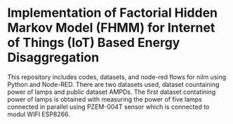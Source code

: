 # Implementation of Factorial Hidden Markov Model (FHMM) for Internet of Things (IoT) Based Energy Disaggregation

This repository includes codes, datasets, and node-red flows for nilm using Python and Node-RED. There are two datasets used, dataset countaining power of lamps and public dataset AMPDs. The first dataset contatining power of lamps is obtained with measuring the power of five lamps connected in parallel using PZEM-004T sensor which is connected to modul WIFI ESP8266.
